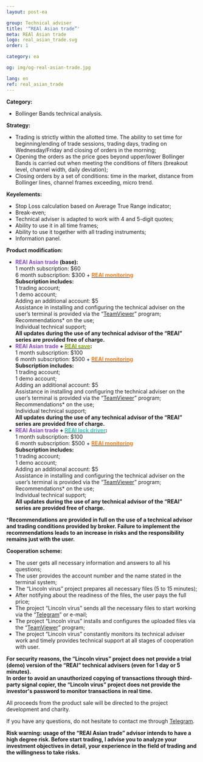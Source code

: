 ```yaml
---
layout: post-ea

group: Technical adviser
title: '“REAl Asian trade”'
meta: REAl Asian trade
logo: real_asian_trade.svg
order: 1

category: ea

og: img/og-real-asian-trade.jpg

lang: en
ref: real_asian_trade
---
```


**Category:**
  - Bollinger Bands technical analysis.
  
**Strategy:**
  - Trading is strictly within the allotted time. The ability to set time for beginning/ending of trade sessions, trading days, trading on Wednesday/Friday and closing of orders in the morning;
  - Opening the orders as the price goes beyond upper/lower Bollinger Bands is carried out when meeting the conditions of filters (breakout level, channel width, daily deviation);
  - Closing orders by a set of conditions: time in the market, distance from Bollinger lines, channel frames exceeding, micro trend.
  
**Keyelements:**
  - Stop Loss calculation based on Average True Range indicator;
  - Break-even;
  - Technical adviser is adapted to work with 4 and 5-digit quotes;
  - Ability to use it in all time frames;
  - Ability to use it together with all trading instruments;
  - Information panel.
  
**Product modification:**
  - **<span style="color:#8b4ac7">REAl Asian trade</span> (base):**  
  1 month subscription: $60  
  6 month subscription: $300 + **<a href="https://lincolnvirus.com/ea/real_monitoring.html" target="_blank"><span style="color:#f07e20">REAl monitoring</span></a>**  
  **Subscription includes:**  
  1 trading account;  
  1 demo account;  
  Adding an additional account: $5  
  Assistance in installing and configuring the technical adviser on the user’s terminal is provided via the “<a href="https://www.teamviewer.com/" target="_blank">TeamViewer</a>” program;  
  Recommendations* on the use;  
  Individual technical support;  
  **All updates during the use of any technical advisor of the “REAl” series are provided free of charge.**
  - **<span style="color:#8b4ac7">REAl Asian trade</span> + <a href="https://lincolnvirus.com/ea/real_save.html" target="_blank"><span style="color:#81a614">REAl save</span></a>:**  
  1 month subscription: $100  
  6 month subscription: $500 + **<a href="https://lincolnvirus.com/ea/real_monitoring.html" target="_blank"><span style="color:#f07e20">REAl monitoring</span></a>**  
  **Subscription includes:**  
  1 trading account;  
  1 demo account;  
  Adding an additional account: $5  
  Assistance in installing and configuring the technical adviser on the user’s terminal is provided via the “<a href="https://www.teamviewer.com/" target="_blank">TeamViewer</a>” program;  
  Recommendations* on the use;  
  Individual technical support;  
  **All updates during the use of any technical advisor of the “REAl” series are provided free of charge.**
  - **<span style="color:#8b4ac7">REAl Asian trade</span> + <a href="https://lincolnvirus.com/ea/real_lock_driver.html" target="_blank"><span style="color:#39c6be">REAl lock driver</span></a>:**  
  1 month subscription: $100  
  6 month subscription: $500 + **<a href="https://lincolnvirus.com/ea/real_monitoring.html" target="_blank"><span style="color:#f07e20">REAl monitoring</span></a>**  
  **Subscription includes:**  
  1 trading account;  
  1 demo account;  
  Adding an additional account: $5  
  Assistance in installing and configuring the technical adviser on the user’s terminal is provided via the “<a href="https://www.teamviewer.com/" target="_blank">TeamViewer</a>” program;  
  Recommendations* on the use;  
  Individual technical support;  
  **All updates during the use of any technical advisor of the “REAl” series are provided free of charge.**
  
  ***Recommendations are provided in full on the use of a technical advisor and trading conditions provided by broker. Failure to implement the recommendations leads to an increase in risks and the responsibility remains just with the user.**
  
  **Cooperation scheme:**
  
- The user gets all necessary information and answers to all his questions;  
- The user provides the account number and the name stated in the terminal system;  
- The “Lincoln virus” project prepares all necessary files (5 to 15 minutes);  
- After notifying about the readiness of the files, the user pays the full price;  
- The project “Lincoln virus” sends all the necessary files to start working via the “<a href="https://t.me/chutkoy" target="_blank">Telegram</a>” or e-mail;  
- The project “Lincoln virus” installs and configures the uploaded files via the “<a href="https://www.teamviewer.com/" target="_blank">TeamViewer</a>” program;  
- The project “Lincoln virus” constantly monitors its technical adviser work and timely provides technical support at all stages of cooperation with user.  

**For security reasons, the “Lincoln virus” project does not provide a trial (demo) version of the “REAl” technical advisers (even for 1 day or 5 minutes).**  
**In order to avoid an unauthorized copying of transactions through third-party signal copier, the “Lincoln virus” project does not provide the investor's password to monitor transactions in real time.**  

All proceeds from the product sale will be directed to the project development and charity.  

If you have any questions, do not hesitate to contact me through <a href="https://t.me/chutkoy" target="_blank">Telegram</a>.  

**Risk warning: usage of the “REAl Asian trade” advisor intends to have a high degree risk. Before start trading, I advise you to analyze your investment objectives in detail, your experience in the field of trading and the willingness to take risks.**
  
